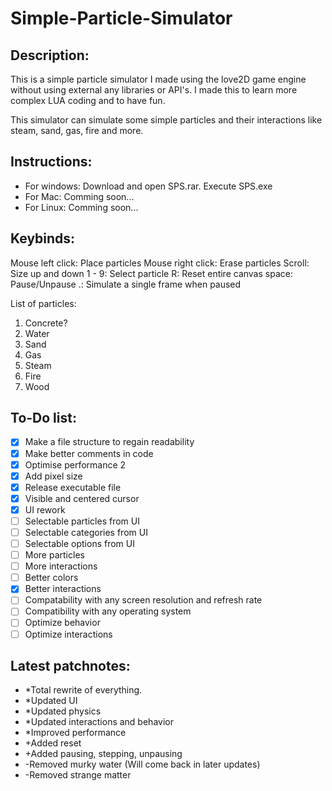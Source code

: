 # Simple-Particle-Simulator

## Description:
This is a simple particle simulator I made using the love2D game engine without using external any libraries or API's. I made this to learn more complex LUA coding and to have fun.

This simulator can simulate some simple particles and their interactions like steam, sand, gas, fire and more.

## Instructions:

* For windows: Download and open SPS.rar. Execute SPS.exe
* For Mac: Comming soon...
* For Linux: Comming soon...

## Keybinds:
Mouse left click: Place particles
Mouse right click: Erase particles
Scroll: Size up and down
1 - 9: Select particle
R: Reset entire canvas
space: Pause/Unpause
.: Simulate a single frame when paused

List of particles:
1. Concrete?
2. Water
3. Sand
4. Gas
5. Steam
6. Fire
7. Wood

## To-Do list:

- [x] Make a file structure to regain readability 
- [x] Make better comments in code
- [x] Optimise performance 2
- [x] Add pixel size 
- [x] Release executable file 
- [x] Visible and centered cursor
- [x] UI rework
- [ ] Selectable particles from UI
- [ ] Selectable categories from UI
- [ ] Selectable options from UI
- [ ] More particles
- [ ] More interactions
- [ ] Better colors
- [x] Better interactions
- [ ] Compatability with any screen resolution and refresh rate
- [ ] Compatibility with any operating system
- [ ] Optimize behavior
- [ ] Optimize interactions

## Latest patchnotes:

* *Total rewrite of everything.
* *Updated UI
* *Updated physics
* *Updated interactions and behavior
* *Improved performance
* +Added reset
* +Added pausing, stepping, unpausing
* -Removed murky water (Will come back in later updates)
* -Removed strange matter
